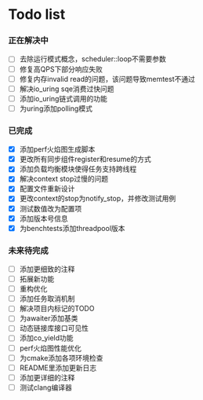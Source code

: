 # Todo list

### 正在解决中

- [ ] 去除运行模式概念，scheduler::loop不需要参数
- [ ] 修复高QPS下部分响应失败
- [ ] 修复内存invalid read的问题，该问题导致memtest不通过
- [ ] 解决io_uring sqe消费过快问题
- [ ] 添加io_uring链式调用的功能
- [ ] 为uring添加polling模式

### 已完成

- [x] 添加perf火焰图生成脚本
- [x] 更改所有同步组件register和resume的方式
- [x] 添加负载均衡模块使得任务支持跨线程
- [x] 解决context stop过慢的问题
- [x] 配置文件重新设计
- [x] 更改context的stop为notify_stop，并修改测试用例
- [x] 测试数值改为配置项
- [x] 添加版本号信息
- [x] 为benchtests添加threadpool版本

### 未来待完成

- [ ] 添加更细致的注释
- [ ] 拓展新功能
- [ ] 重构优化
- [ ] 添加任务取消机制
- [ ] 解决项目内标记的TODO
- [ ] 为awaiter添加基类
- [ ] 动态链接库接口可见性
- [ ] 添加co_yield功能
- [ ] perf火焰图性能优化
- [ ] 为cmake添加各项环境检查
- [ ] README里添加更新日志
- [ ] 添加更详细的注释
- [ ] 测试clang编译器
